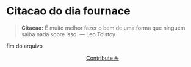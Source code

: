 # Citacao do dia fournace

> **Citacao:** É muito melhor fazer o bem de uma forma que ninguém saiba nada sobre isso. — Leo Tolstoy

fim do arquivo

<watermark-footer>
<p align="center">
  <a href="https://github.com/ruisuan/ruisuan/blob/main/contribute.md">Contribute ☕</a>
</p>
</watermark-footer>
